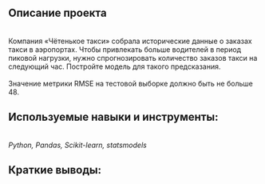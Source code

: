 ## Описание проекта
<br>Компания «Чётенькое такси» собрала исторические данные о заказах такси в аэропортах. Чтобы привлекать больше водителей в период пиковой нагрузки, нужно спрогнозировать количество заказов такси на следующий час. Постройте модель для такого предсказания.<br>
<br>Значение метрики RMSE на тестовой выборке должно быть не больше 48.
## Используемые навыки и инструменты:<br>
<br> *Python, Pandas, Scikit-learn, statsmodels*<br>
 ## Краткие выводы: <br>
